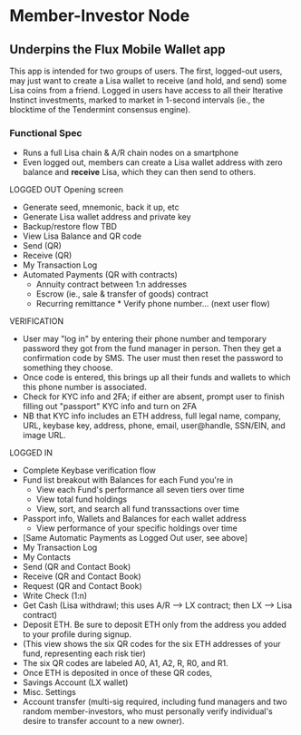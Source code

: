 
# Member-Investor Node
## Underpins the Flux Mobile Wallet app
This app is intended for two groups of users. The first, logged-out users, may just want to create a Lisa wallet to receive (and hold, and send) some Lisa coins from a friend. Logged in users have access to all their Iterative Instinct investments, marked to market in 1-second intervals (ie., the blocktime of the Tendermint consensus engine).

### Functional Spec
* Runs a full Lisa chain & A/R chain nodes on a smartphone
* Even logged out, members can create a Lisa wallet address with zero balance and **receive** Lisa, which they can then send to others.
 
 LOGGED OUT
 Opening screen
 * Generate seed, mnemonic, back it up, etc
 * Generate Lisa wallet address and private key
 * Backup/restore flow TBD
 * View Lisa Balance and QR code
  * Send (QR)
  * Receive (QR)
  * My Transaction Log
  * Automated Payments (QR with contracts)
    * Annuity contract between 1:n addresses
    * Escrow (ie., sale & transfer of goods) contract
    * Recurring remittance * Verify phone number... (next user flow)
 
 VERIFICATION
 * User may "log in" by entering their phone number and temporary password they got from the fund manager in person. Then they get a confirmation code by SMS. The user must then reset the password to something they choose.
  * Once code is entered, this brings up all their funds and wallets to which this phone number is associated. 
  * Check for KYC info and 2FA; if either are absent, prompt user to finish filling out "passport" KYC info and turn on 2FA
  * NB that KYC info includes an ETH address, full legal name, company, URL, keybase key, address, phone, email, user@handle, SSN/EIN, and image URL.

LOGGED IN
* Complete Keybase verification flow
* Fund list breakout with Balances for each Fund you're in
  * View each Fund's performance all seven tiers over time
  * View total fund holdings
  * View, sort, and search all fund transsactions over time
* Passport info, Wallets and Balances for each wallet address
  * View performance of your specific holdings over time
* [Same Automatic Payments as Logged Out user, see above]
* My Transaction Log
* My Contacts
* Send (QR and Contact Book)
* Receive (QR and Contact Book)
* Request (QR and Contact Book)
* Write Check (1:n)
* Get Cash (Lisa withdrawl; this uses A/R --> LX contract; then LX --> Lisa contract)
* Deposit ETH. Be sure to deposit ETH only from the address you added to your profile during signup.
 * (This view shows the six QR codes for the six ETH addresses of your fund, representing each risk tier)
 * The six QR codes are labeled A0, A1, A2, R, R0, and R1.
 * Once ETH is deposited in once of these QR codes, 
* Savings Account (LX wallet)
* Misc. Settings 
 * Account transfer (multi-sig required, including fund managers and two random member-investors, who must personally verify individual's desire to transfer account to a new owner).
